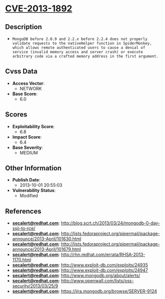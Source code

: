 
# [CVE-2013-1892](https://cve.mitre.org/cgi-bin/cvename.cgi?name=CVE-2013-1892)

## Description

- `MongoDB before 2.0.9 and 2.2.x before 2.2.4 does not properly validate requests to the nativeHelper function in SpiderMonkey, which allows remote authenticated users to cause a denial of service (invalid memory access and server crash) or execute arbitrary code via a crafted memory address in the first argument.`

## Cvss Data

- **Access Vector**:
  - NETWORK
- **Base Score**:
  - 6.0

## Scores

- **Exploitability Score**:
  - 6.8
- **Impact Score**:
  - 6.4
- **Base Severity**:
  - MEDIUM

## Other Information

- **Publish Date**:
  - 2013-10-01 20:55:03
- **Vulnerability Status**:
  - Modified

## References

- **secalert@redhat.com**: http://blog.scrt.ch/2013/03/24/mongodb-0-day-ssji-to-rce/
- **secalert@redhat.com**: http://lists.fedoraproject.org/pipermail/package-announce/2013-April/101630.html
- **secalert@redhat.com**: http://lists.fedoraproject.org/pipermail/package-announce/2013-April/101679.html
- **secalert@redhat.com**: http://rhn.redhat.com/errata/RHSA-2013-1170.html
- **secalert@redhat.com**: http://www.exploit-db.com/exploits/24935
- **secalert@redhat.com**: http://www.exploit-db.com/exploits/24947
- **secalert@redhat.com**: http://www.mongodb.org/about/alerts/
- **secalert@redhat.com**: http://www.openwall.com/lists/oss-security/2013/03/25/9
- **secalert@redhat.com**: https://jira.mongodb.org/browse/SERVER-9124
